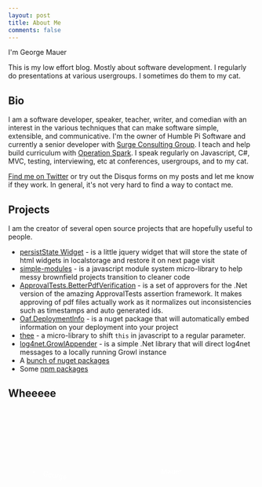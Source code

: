 ```yaml
---
layout: post
title: About Me
comments: false
---
```


I'm George Mauer

This is my low effort blog. Mostly about software development. I regularly do presentations at various usergroups. I sometimes do them to my cat.

## Bio

I am a software developer, speaker, teacher, writer, and comedian with an interest in the various techniques that can make software simple, extensible, and communicative. I'm the owner of Humble Pi Software and currently a senior developer with [Surge Consulting Group](http://www.surgeforward.com/). I teach and help build curriculum with [Operation Spark](https://operationspark.org/). I speak regularly on Javascript, C#, MVC, testing, interviewing, etc at conferences, usergroups, and to my cat.

[Find me on Twitter](https://twitter.com/togakangaroo) or try out the Disqus forms on my posts and let me know if they work. In general, it's not very hard to find a way to contact me.

## Projects

I am the creator of several open source projects that are hopefully useful to people.

* [persistState Widget](https://bitbucket.org/togakangaroo/ow.persiststate) - is a little jquery widget that will store the state of html widgets in localstorage and restore it on next page visit
* [simple-modules](https://github.com/togakangaroo/simple-modules) - is a javascript module system micro-library to help messy brownfield projects transition to cleaner code
* [ApprovalTests.BetterPdfVerification](https://github.com/togakangaroo/ApprovalTests.BetterPdfVerification) - is a set of approvers for the .Net version of the amazing ApprovalTests assertion framework. It makes approving of pdf files actually work as it normalizes out inconsistencies such as timestamps and auto generated ids.
* [Oaf.DeploymentInfo](https://bitbucket.org/oliverwymantechssg/oaf.deploymentinfo) - is a nuget package that will automatically embed information on your deployment into your project
* [thee](https://github.com/togakangaroo/thee) - a micro-library to shift `this` in javascript to a regular parameter.
* [log4net.GrowlAppender](https://bitbucket.org/togakangaroo/log4net.growlappender) - is a simple .Net library that will direct log4net messages to a locally running Growl instance
* A [bunch of nuget packages](https://www.nuget.org/profiles/togakangaroo)
* Some [npm packages](https://www.npmjs.com/~togakangaroo)

## Wheeeee

<section id="wheee">
	<div>George</div>
	<div>Mauer</div>	
	<style>
		#wheee div {
			display: flex;
			justify-content: center;
			margin: 10px;
			padding: 10px;
			border-radius: 5px;
			display: inline-block;
			animation-iteration-count: infinite;
			animation-timing-function: linear;
			animation-duration: 2s;
			height: 1.5em;
			top: 100px;
			position: relative;
			background-image: url(/img/about/wood.jpg);
			color: #FFF;
		}
		#wheee {
			display: flex;
		}
		#wheee div:nth-child(1) {
			width: 50%;
			animation-name: rotateInstigation;
			left: 2em;
			transform-origin: 7px 19px;
		}
		#wheee div:nth-child(1):before {
			content: "᛭";
			margin-right: 15px;
		}
		@keyframes rotateInstigation {
		    0% {
		        transform: rotateZ(0deg);
		    }
			  100% {
				  transform: rotateZ(360deg);
			  }
		}

		#wheee div:nth-child(2) {
			width: 25%;
			padding 7px 10px;
			animation-name: rotateInResponse;
			background-position: -100px 79px;
			position: relative;
			left: -3%;
			margin-top: 10px;
		}
		#wheee div:nth-child(2):before {
			content: "᛭";
			position: absolute;
			left: calc(50% - 5px);
			top: calc(50% - 10px);
		}
		@keyframes rotateInResponse {
		    0% {
		        transform: rotateZ(-10deg);
		    }
				20% {
		        transform: rotateZ(-250deg);
				}
				25% {
		        transform: rotateZ(-306deg);
				}
		    50% {
		        transform: rotateZ(-343deg);
		    }
				75% {
					  transform: rotateZ(-363deg);
				}
			  100% {
				  transform: rotateZ(-370deg);
			  }
		}	
	</style>
</section>